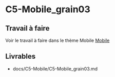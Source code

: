 
# C5-Mobile_grain03

## Travail à faire
Voir le travail à faire dans le thème Mobile
[Mobile](https://github.com/solicoders/evaluation/issues/9)


## Livrables
- docs/C5-Mobile/C5-Mobile_grain03.md 
 
